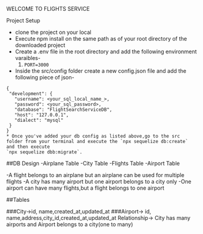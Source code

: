 WELCOME TO FLIGHTS SERVICE

Project Setup

 * clone the project on your local
 * Execute npm install on the same path as of your root directory of the downloaded project
 * Create a .env file in the root directory and add the following environment varaibles-
      1. `PORT=3000`
 * Inside the src/config folder create a new config.json file and add the following piece of json-
 ```
 {
  "development": {
    "username": <your_sql_local_name_>,
    "password": <your_sql_password>,
    "database": "FlightSearchServiceDB",
    "host": "127.0.0.1",
    "dialect": "mysql"
  }
}
 * Once you've added your db config as listed above,go to the src folder from your terminal and execute the `npx sequelize db:create`
 and then execute 
 `npx sequelize dbb:migrate`.

 ```
 ##DB Design
 -Airplane Table
 -City Table
 -Flights Table
 -Airport Table

 -A flight belongs to an airplane but an airplane can be used for multiple flights
 -A city has many airport but one airport belongs to a city only
 -One airport can  have many flights,but a flight belongs to one airport


##Tables

###City->id, name,created_at,updated_at
###Airport-> id, name,address,city_id,created_at,updated_at
 Relationship-> City has many airports and Airport belongs to a city(one to many)
